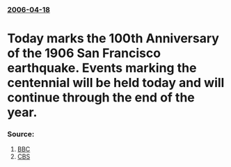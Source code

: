 ### [2006-04-18](/news/2006/04/18/index.md)

#  Today marks the 100th Anniversary of the 1906 San Francisco earthquake. Events marking the centennial will be held today and will continue through the end of the year. 




### Source:

1. [BBC](http://news.bbc.co.uk/1/hi/world/americas/4917600.stm)
2. [CBS](http://cbs5.com/topstories/local_story_108040535.html)
